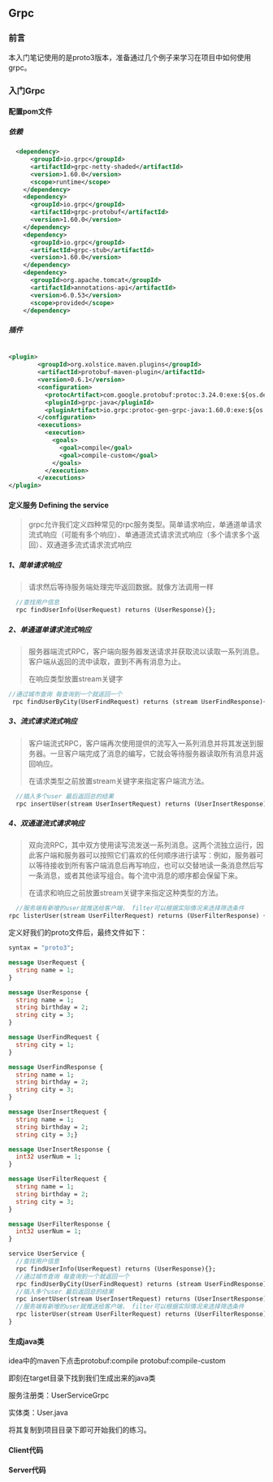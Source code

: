 ## Grpc

### 前言

本入门笔记使用的是proto3版本，准备通过几个例子来学习在项目中如何使用grpc。

### 入门Grpc

#### 配置pom文件

##### 依赖

```xml
  <dependency>
      <groupId>io.grpc</groupId>
      <artifactId>grpc-netty-shaded</artifactId>
      <version>1.60.0</version>
      <scope>runtime</scope>
    </dependency>
    <dependency>
      <groupId>io.grpc</groupId>
      <artifactId>grpc-protobuf</artifactId>
      <version>1.60.0</version>
    </dependency>
    <dependency>
      <groupId>io.grpc</groupId>
      <artifactId>grpc-stub</artifactId>
      <version>1.60.0</version>
    </dependency>
    <dependency>
      <groupId>org.apache.tomcat</groupId>
      <artifactId>annotations-api</artifactId>
      <version>6.0.53</version>
      <scope>provided</scope>
    </dependency>
```

##### 插件

```xml

<plugin>
        <groupId>org.xolstice.maven.plugins</groupId>
        <artifactId>protobuf-maven-plugin</artifactId>
        <version>0.6.1</version>
        <configuration>
          <protocArtifact>com.google.protobuf:protoc:3.24.0:exe:${os.detected.classifier}</protocArtifact>
          <pluginId>grpc-java</pluginId>
          <pluginArtifact>io.grpc:protoc-gen-grpc-java:1.60.0:exe:${os.detected.classifier}</pluginArtifact>
        </configuration>
        <executions>
          <execution>
            <goals>
              <goal>compile</goal>
              <goal>compile-custom</goal>
            </goals>
          </execution>
        </executions>
</plugin>
```

#### 定义服务 Defining the service

> grpc允许我们定义四种常见的rpc服务类型。简单请求响应，单通道单请求流式响应（可能有多个响应）、单通道流式请求流式响应（多个请求多个返回）、双通道多流式请求流式响应

##### 1、简单请求响应

> 请求然后等待服务端处理完毕返回数据。就像方法调用一样

```protobuf
  //查找用户信息
  rpc findUserInfo(UserRequest) returns (UserResponse){};
```

##### 2、单通道单请求流式响应

> 服务器端流式RPC，客户端向服务器发送请求并获取流以读取一系列消息。客户端从返回的流中读取，直到不再有消息为止。 
> 
> 在响应类型放置stream关键字

```protobuf
//通过城市查询 每查询到一个就返回一个
 rpc findUserByCity(UserFindRequest) returns (stream UserFindResponse){};
```

##### 3、流式请求流式响应

> 客户端流式RPC，客户端再次使用提供的流写入一系列消息并将其发送到服务器。一旦客户端完成了消息的编写，它就会等待服务器读取所有消息并返回响应。
> 
> 
> 
> 在请求类型之前放置stream关键字来指定客户端流方法。

```protobuf
  //插入多个user 最后返回总的结果
  rpc insertUser(stream UserInsertRequest) returns (UserInsertResponse) {}
```

##### 4、双通道流式请求响应

> 双向流RPC，其中双方使用读写流发送一系列消息。这两个流独立运行，因此客户端和服务器可以按照它们喜欢的任何顺序进行读写：例如，服务器可以等待接收到所有客户端消息后再写响应，也可以交替地读一条消息然后写一条消息，或者其他读写组合。每个流中消息的顺序都会保留下来。
> 
> 在请求和响应之前放置stream关键字来指定这种类型的方法。

```protobuf
  //服务端有新增的user就推送给客户端， filter可以根据实际情况来选择筛选条件
rpc listerUser(stream UserFilterRequest) returns (UserFilterResponse) {}
```

定义好我们的proto文件后，最终文件如下：

```protobuf
syntax = "proto3";

message UserRequest {
  string name = 1;
}

message UserResponse {
  string name = 1;
  string birthday = 2;
  string city = 3;
}

message UserFindRequest {
  string city = 1;
}

message UserFindResponse {
  string name = 1;
  string birthday = 2;
  string city = 3;
}

message UserInsertRequest {
  string name = 1;
  string birthday = 2;
  string city = 3;}

message UserInsertResponse {
  int32 userNum = 1;
}

message UserFilterRequest {
  string name = 1;
  string birthday = 2;
  string city = 3;
}

message UserFilterResponse {
  int32 userNum = 1;
}

service UserService {
  //查找用户信息
  rpc findUserInfo(UserRequest) returns (UserResponse){};
  //通过城市查询 每查询到一个就返回一个
  rpc findUserByCity(UserFindRequest) returns (stream UserFindResponse){};
  //插入多个user 最后返回总的结果
  rpc insertUser(stream UserInsertRequest) returns (UserInsertResponse) {}
  //服务端有新增的user就推送给客户端， filter可以根据实际情况来选择筛选条件
  rpc listerUser(stream UserFilterRequest) returns (UserFilterResponse) {}
}
```

#### 生成java类

idea中的maven下点击protobuf:compile    protobuf:compile-custom

即刻在target目录下找到我们生成出来的java类

服务注册类：UserServiceGrpc

实体类：User.java

将其复制到项目目录下即可开始我们的练习。

#### Client代码



#### Server代码




